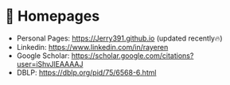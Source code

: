 # 📎 Homepages
- Personal Pages: https://Jerry391.github.io (updated recently🔥)
- Linkedin: https://www.linkedin.com/in/rayeren
- Google Scholar: https://scholar.google.com/citations?user=iShvJlEAAAAJ
- DBLP: https://dblp.org/pid/75/6568-6.html
